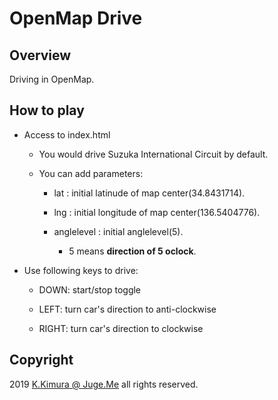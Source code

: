 # OpenMap Drive

## Overview

Driving in OpenMap.


## How to play

- Access to index.html

  - You would drive Suzuka International Circuit by default.

  - You can add parameters:

      - lat : initial latinude of map center(34.8431714).

      - lng : initial longitude of map center(136.5404776).

      - anglelevel : initial anglelevel(5).

          - 5 means **direction of 5 oclock**.

- Use following keys to drive:

  - DOWN: start/stop toggle

  - LEFT: turn car's direction to anti-clockwise

  - RIGHT: turn car's direction to clockwise


## Copyright

2019 [K.Kimura @ Juge.Me](https://github.com/dotnsf) all rights reserved.
